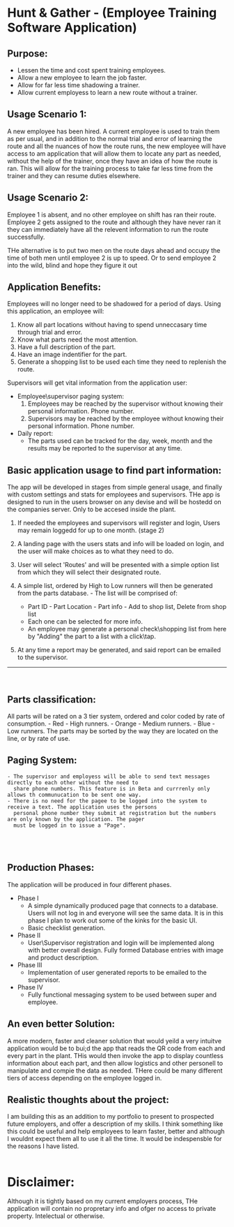 
# Hunt & Gather - (Employee Training Software Application)

## Purpose:


- Lessen the time and cost spent training employees. 
- Allow a new employee to learn the job faster. 
- Allow for far less time shadowing a trainer.
- Allow current employess to learn a new route without a trainer.

## Usage Scenario 1:
A new employee has been hired. A current employee is used to train them as per usual, and in addition to the normal trial and error of learning the route and all the nuances of how the route runs, the new employee will have access to am application that will allow them to locate any part as needed, without the help of the trainer, once they have an idea of how the route is ran. This will allow for the training process to take far less time from the trainer and they can resume duties elsewhere.
  
## Usage Scenario 2:
Employee 1 is absent, and no other employee on shift has ran their route. Employee 2 gets assigned to the route and although they have never ran it they can immediately have all the relevent information to run the route successfully.

THe alternative is to put two men on the route days ahead and occupy the time of both men until employee 2 is up to speed. Or to send employee 2 into the wild, blind and hope they figure it out

## Application Benefits:

Employees will no longer need to be shadowed for a period of days. Using this application, an employee will:
  1. Know all part locations without having to spend unneccasary time through trial and error.
  2. Know what parts need the most attention. 
  3. Have a full description of the part.
  4. Have an image indentifier for the part.
  5. Generate a shopping list to be used each time they need to replenish the route.

Supervisors will get vital information from the application user:
 - Employee\supervisor paging system: 
    1. Employees may be reached by the supervisor without knowing their personal information. Phone number.
    2. Supervisors may  be reached by the employee without knowing their personal information. Phone number.
 - Daily report:
   - The parts used can be tracked for the day, week, month and the results may be reported to the supervisor at any time.

## Basic application usage to find part information:
The app will be developed in stages from simple general usage, and finally with custom settings and stats for employees and supervisors.
THe app is designed to run in  the users browser on any devise and will be hostedd on the companies server. Only to be accesed inside the plant.
  1. If needed the employees and supervisors will register and login, Users may remain loggedd for up to one month. (stage 2)
  2. A landing page with the users stats and info will be loaded on login, and the user will make choices as to what they need to do.
     
  3. User will select 'Routes' and will be  presented with a simple option list from which they will select their designated route.
  4. A simple list, ordered by High to Low runners will then be generated from the parts database.
    - The list will be comprised of:
        - Part ID - Part Location - Part info - Add to shop list, Delete from shop list
        - Each one can be selected for more info.
        - An employee may generate a personal check\shopping list from here by "Adding" the part to a list with a click\tap.  
  5. At any time a report may be generated, and said report can be emailed to the supervisor.

___ 
<br>

## Parts classification:

  All parts will be rated on a 3 tier system, ordered and color coded by rate of consumption.
    - Red - High runners.
    - Orange - Medium runners.
    - Blue - Low runners.
    The parts may be sorted by the way they are located on the line, or by rate of use.

## Paging System:
    - The supervisor and employess will be able to send text messages directly to each other without the need to
      share phone numbers. This feature is in Beta and currrenly only allows th communucation to be sent one way.    
    - There is no need for the pagee to be logged into the system to receive a text. The application uses the persons
      personal phone number they submit at registration but the numbers are only known by the application. The pager
      must be logged in to issue a "Page".  
<br><br>

## Production Phases:

The application will be produced in four different phases.
   * Phase I
      - A simple dynamically produced page that connects to a database. Users will not log in and everyone will see the same data. It is in this phase I plan to work out some of the kinks for the basic UI.
      - Basic checklist generation.
   * Phase II
      - User\Supervisor registration and login will be implemented along with better overall design. Fully formed Database entries with image and product description.
   * Phase III
      - Implementation of user generated reports to be emailed to the supervisor. 
   * Phase IV
      - Fully functional messaging system to be used between super and employee.
   
## An even better Solution:
A more modern, faster and cleaner solution that would yeild a very intuitve application would be to bui;d the app that reads the QR code from each and every part in the plant. THis would then invoke the app to display countless information about each part, and then allow logistics and other personell to manipulate and compie the data as needed. THere could be many different tiers of access depending on the employee logged in.


## Realistic thoughts about the project:

I am building this as an addition to my portfolio to present to prospected future employers, and offer a description of my skills.  I think something like this could be useful and help employees to learn faster, better and although I wouldnt expect them all to use it all the time. It would be indespensble for the reasons I have listed.
<br><br>

 # Disclaimer:
Although it is tightly based on my current employers process, THe application will contain no propretary info and ofger no access to private property. Intelectual or otherwise.


 
